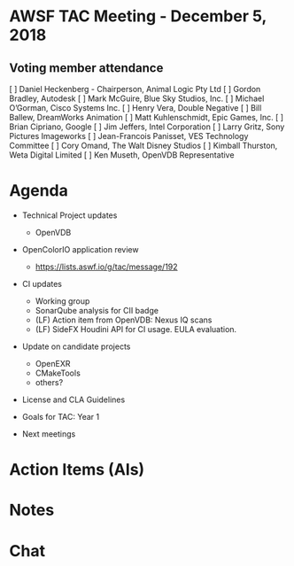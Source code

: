 # AWSF TAC Meeting - December 5, 2018

## Voting member attendance

[ ] Daniel Heckenberg - Chairperson, Animal Logic Pty Ltd
[ ] Gordon Bradley, Autodesk
[ ] Mark McGuire, Blue Sky Studios, Inc.
[ ] Michael O’Gorman, Cisco Systems Inc.
[ ] Henry Vera, Double Negative
[ ] Bill Ballew, DreamWorks Animation
[ ] Matt Kuhlenschmidt, Epic Games, Inc.
[ ] Brian Cipriano, Google
[ ] Jim Jeffers, Intel Corporation
[ ] Larry Gritz, Sony Pictures Imageworks
[ ] Jean-Francois Panisset, VES Technology Committee
[ ] Cory Omand, The Walt Disney Studios
[ ] Kimball Thurston, Weta Digital Limited
[ ] Ken Museth, OpenVDB Representative

# Agenda

- Technical Project updates
  - OpenVDB

- OpenColorIO application review
  - https://lists.aswf.io/g/tac/message/192

- CI updates
  - Working group
  - SonarQube analysis for CII badge
  - (LF) Action item from OpenVDB: Nexus IQ scans
  - (LF) SideFX Houdini API for CI usage.  EULA evaluation.

- Update on candidate projects
  - OpenEXR
  - CMakeTools
  - others?

- License and CLA Guidelines

- Goals for TAC: Year 1

- Next meetings

# Action Items (AIs)

# Notes

# Chat
